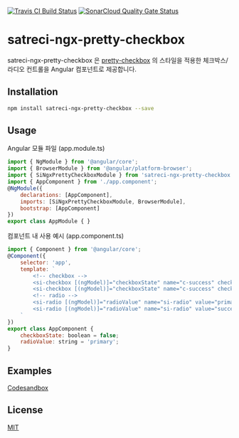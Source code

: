 [![Travis CI Build Status](https://travis-ci.org/satrec-initiative/satreci-ngx-pretty-checkbox.svg?branch=master)](https://travis-ci.org/satrec-initiative/satreci-ngx-pretty-checkbox)
[![SonarCloud Quality Gate Status](https://sonarcloud.io/api/project_badges/measure?project=satrec-initiative_satreci-ngx-pretty-checkbox&metric=alert_status)](https://sonarcloud.io/dashboard?id=satrec-initiative_satreci-ngx-pretty-checkbox)


# satreci-ngx-pretty-checkbox

satreci-ngx-pretty-checkbox 은 [pretty-checkbox](https://lokesh-coder.github.io/pretty-checkbox/) 의 스타일을 적용한 체크박스/라디오 컨트롤을 Angular 컴포넌트로 제공합니다.

## Installation

```bash
npm install satreci-ngx-pretty-checkbox --save
```

## Usage

Angular 모듈 파일 (app.module.ts)

```javascript
import { NgModule } from '@angular/core';
import { BrowserModule } from '@angular/platform-browser';
import { SiNgxPrettyCheckboxModule } from 'satreci-ngx-pretty-checkbox';
import { AppComponent } from './app.component';
@NgModule({
    declarations: [AppComponent],
    imports: [SiNgxPrettyCheckboxModule, BrowserModule],
    bootstrap: [AppComponent]
})
export class AppModule { }
```

컴포넌트 내 사용 예시 (app.component.ts)

```javascript
import { Component } from '@angular/core';
@Component({
    selector: 'app',
    template: `
        <!-- checkbox -->
        <si-checkbox [(ngModel)]="checkboxState" name="c-success" checkboxClass="p-success">Success</si-checkbox>
        <si-checkbox [(ngModel)]="checkboxState" name="c-success" checkboxClass="p-success">Success</si-checkbox>
        <!-- radio -->
        <si-radio [(ngModel)]="radioValue" name="si-radio" value="primary" radioClass="p-primary-o">Primary</si-radio>
        <si-radio [(ngModel)]="radioValue" name="si-radio" value="success" radioClass="p-success-o">Success</si-radio>
    `
})
export class AppComponent {
    checkboxState: boolean = false;
    radioValue: string = 'primary';
}
```

## Examples

[Codesandbox](https://codesandbox.io/s/github/satrec-initiative/satreci-ngx-pretty-checkbox)

## License

[MIT](https://choosealicense.com/licenses/mit/)

